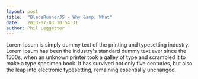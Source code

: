 ```yaml
---
layout: post
title:  "BladeRunnerJS - Why &amp; What"
date:   2013-07-03 10:54:31
author: Phil Leggetter
---
```


Lorem Ipsum is simply dummy text of the printing and typesetting industry. Lorem Ipsum has been the industry's standard dummy text ever since the 1500s, when an unknown printer took a galley of type and scrambled it to make a type specimen book. It has survived not only five centuries, but also the leap into electronic typesetting, remaining essentially unchanged.